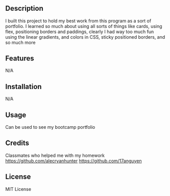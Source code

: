 # <Challenge-02>

## Description 

I built this project to hold my best work from this program as a sort of portfolio. I learned so much about using all sorts of things like cards, using flex, positioning borders and paddings, clearly I had way too much fun using the linear gradients, and colors in CSS, sticky positioned borders, and so much more

## Features

N/A

## Installation

N/A

## Usage

Can be used to see my bootcamp portfolio

## Credits

Classmates who helped me with my homework 
https://github.com/alecryanhunter
https://github.com/17anguyen 

## License
MIT License 